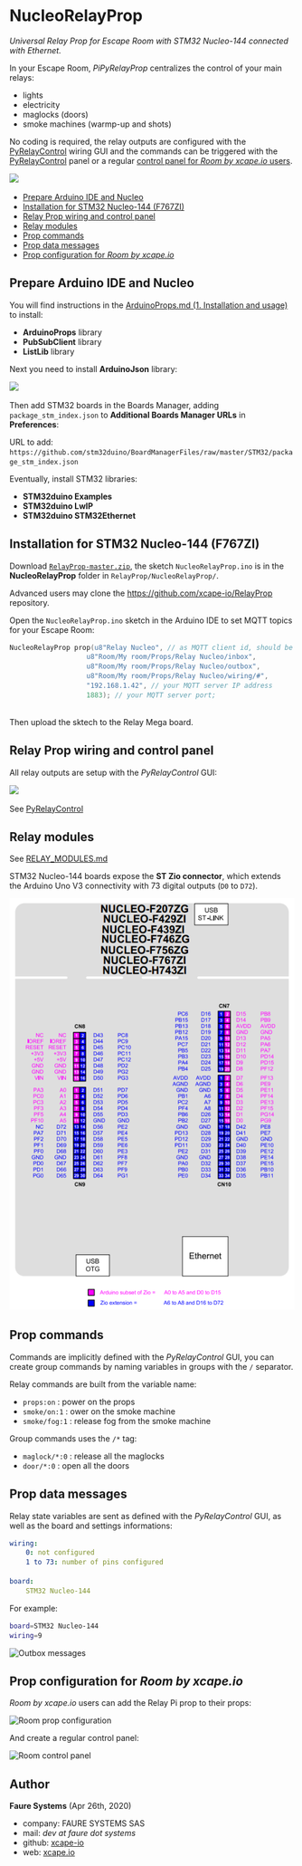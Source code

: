 # NucleoRelayProp
*Universal Relay Prop for Escape Room with STM32 Nucleo-144  connected with Ethernet.*

In your Escape Room, *PiPyRelayProp* centralizes the control of your main relays:
* lights
* electricity
* maglocks (doors)
* smoke machines (warmp-up and shots)

No coding is required, the relay outputs are configured with the [PyRelayControl](https://github.com/xcape-io/RelayProp/tree/master/PyRelayControl) wiring GUI and the commands can be triggered with the [PyRelayControl](https://github.com/xcape-io/RelayProp/tree/master/PyRelayControl) panel or a regular [control panel for *Room by xcape.io* users](https://github.com/xcape-io/RelayProp/tree/master/NucleoRelayProp#prop-configuration-for-room-by-xcapeio).

<img src="https://github.com/xcape-io/RelayProp/blob/master/docs/nucleorelayprop.png" width="900">

* [Prepare Arduino IDE and Nucleo](https://github.com/xcape-io/RelayProp/tree/master/NucleoRelayProp#prepare-arduino-ide-and-nucleo)
* [Installation for STM32 Nucleo-144 (F767ZI)](https://github.com/xcape-io/RelayProp/tree/master/NucleoRelayProp#installation-for-dragino-yun-ethernet-or-wifi-shield)
* [Relay Prop wiring and control panel](https://github.com/xcape-io/RelayProp/tree/master/NucleoRelayProp#relay-prop-wiring-and-control-panel)
* [Relay modules](https://github.com/xcape-io/RelayProp/tree/master/NucleoRelayProp#relay-modules)
* [Prop commands](https://github.com/xcape-io/RelayProp/tree/master/NucleoRelayProp#prop-commands)
* [Prop data messages](https://github.com/xcape-io/RelayProp/tree/master/NucleoRelayProp#prop-data-messages)
* [Prop configuration for *Room by xcape.io*](https://github.com/xcape-io/RelayProp/tree/master/NucleoRelayProp#prop-configuration-for-room-by-xcapeio)


## Prepare Arduino IDE and Nucleo
You will find instructions in the <a href="https://github.com/xcape-io/ArduinoProps#1-installation-and-usage" target="_blank">ArduinoProps.md (1. Installation and usage)</a> to install:
* **ArduinoProps** library
* **PubSubClient** library
* **ListLib** library

Next you need to install **ArduinoJson** library:

![](https://github.com/xcape-io/RelayProp/raw/master/docs/images/arduino-install-json.png)

Then add STM32 boards in the Boards Manager, adding `package_stm_index.json` to **Additional Boards Manager URLs** in **Preferences**:

URL to add: `https://github.com/stm32duino/BoardManagerFiles/raw/master/STM32/package_stm_index.json`

Eventually, install STM32 libraries:
* **STM32duino Examples**
* **STM32duino LwIP**
* **STM32duino STM32Ethernet**

## Installation for STM32 Nucleo-144 (F767ZI)
Download <a href="https://github.com/xcape-io/RelayProp/archive/master.zip" target="_blank">`RelayProp-master.zip`</a>, the sketch `NucleoRelayProp.ino` is in the **NucleoRelayProp** folder in  `RelayProp/NucleoRelayProp/`.

Advanced users may clone the <a href="https://github.com/xcape-io/RelayProp" target="_blank">https://github.com/xcape-io/RelayProp</a> repository.

Open the `NucleoRelayProp.ino` sketch in the Arduino IDE to set MQTT topics for your Escape Room:
```c
NucleoRelayProp prop(u8"Relay Nucleo", // as MQTT client id, should be unique per client for given broker
                   u8"Room/My room/Props/Relay Nucleo/inbox",
                   u8"Room/My room/Props/Relay Nucleo/outbox",
                   u8"Room/My room/Props/Relay Nucleo/wiring/#",
                   "192.168.1.42", // your MQTT server IP address
                   1883); // your MQTT server port;
                   
```

Then upload the sktech to the Relay Mega board.


## Relay Prop wiring and control panel
All relay outputs are setup with the *PyRelayControl* GUI:

![](https://github.com/xcape-io/RelayProp/blob/master/NucleoRelayProp/screenshots/pyrelaywiring.png)

See [PyRelayControl](https://github.com/xcape-io/RelayProp/tree/master/PyRelayControl)


## Relay modules
See [RELAY_MODULES.md](https://github.com/xcape-io/RelayProp/blob/master/RELAY_MODULES.md)

STM32 Nucleo-144 boards expose the **ST Zio connector**, which extends the Arduino Uno V3 connectivity with 73 digital outputs (`D0` to `D72`).

![](screenshots/stm32-nucleo-144-zio.png)



## Prop commands
Commands are implicitly defined with the *PyRelayControl* GUI, you can create group commands by naming variables in groups with the `/` separator.

Relay commands are built from the variable name:

* `props:on` : power on the props
* `smoke/on:1` : ower on the smoke machine
* `smoke/fog:1` : release fog from the smoke machine

Group commands uses the `/*` tag: 

* `maglock/*:0` : release all the maglocks
* `door/*:0` : open all the doors


## Prop data messages
Relay state variables are sent as defined with the *PyRelayControl* GUI, as well as the board and settings informations:

```yaml
wiring:
    0: not configured
    1 to 73: number of pins configured

board:
    STM32 Nucleo-144
```

For example:

```bash
board=STM32 Nucleo-144 
wiring=9 
```

![Outbox messages](https://github.com/xcape-io/RelayProp/blob/master/NucleoRelayProp/screenshots/outbox-messages.png)


## Prop configuration for *Room by xcape.io*
*Room by xcape.io* users can add the Relay Pi prop to their props:

![Room prop configuration](https://github.com/xcape-io/RelayProp/blob/master/NucleoRelayProp/screenshots/room-prop-settings.png)

And create a regular control panel:

![Room control panel](https://github.com/xcape-io/RelayProp/blob/master/NucleoRelayProp/screenshots/room-prop-control-panel.png)


## Author

**Faure Systems** (Apr 26th, 2020)
* company: FAURE SYSTEMS SAS
* mail: *dev at faure dot systems*
* github: <a href="https://github.com/xcape-io?tab=repositories" target="_blank">xcape-io</a>
* web: <a href="https://xcape.io/" target="_blank">xcape.io</a>